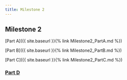 ```yaml
---
title: Milestone 2
---
```


## Milestone 2

[Part A]({{ site.baseurl }}{% link Milestone2_PartA.md %})

[Part B]({{ site.baseurl }}{% link Milestone2_PartB.md %})

[Part C]({{ site.baseurl }}{% link Milestone2_PartC.md %})

<h3><a href="https://www.youtube.com/">Part D</a></h3>
